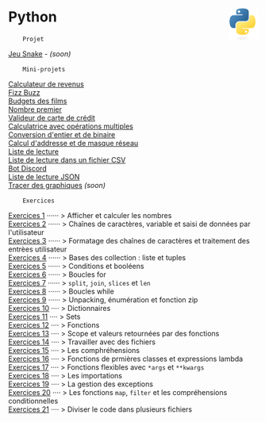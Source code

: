 # **Python** <img align="right" src="src/images/Python-logo-notext.svg" alt="Python" title="Phthon" widht="auto" height="64px">

```
    Projet
```
[Jeu Snake]() - _(soon)_  
```
    Mini-projets
```
[Calculateur de revenus](miniProjet "Calculateur simple de revenus")  
[Fizz Buzz](FizzBuzz "Fizz Buzz")   
[Budgets des films](filmBudgets "Troisième defi : Budget des films")  
[Nombre premier](primeNomber "Nombre premier")  
[Valideur de carte de crédit](creditCardValidator "Validateur de carte de crédit")  
[Calculatrice avec opérations multiples](calculator "Calculatrice avec opérations multiples")  
[Conversion d'entier et de binaire](integerBinaryConversion "Conversion de binaire en entier et vice versa")  
[Calcul d'addresse et de masque réseau](networkAdressMask "Conversion de binaire en entier et vice versa")  
[Liste de lecture](bookslist "Liste de lecture très simple")  
[Liste de lecture dans un fichier CSV](booklist2 "Liste de lecture sauvegardée dans un fichier CSV (Comma Separated Values [valeurs séparées par des virgules] )")  
[Bot Discord](DocBot "Bot très basique")  
[Liste de lecture JSON](jsonList "Liste de lecture dans un fichier JSON")  
[Tracer des graphiques]() _(soon)_  
```
    Exercices
```
[Exercices 1](exercises/practice1) ······ > Afficher et calculer les nombres  
[Exercices 2](exercises/practice2) ······ > Chaînes de caractères, variable et saisi de données par l'utilisateur  
[Exercices 3](exercises/practice3) ······ > Formatage des chaînes de caractères et traitement des entrèes utilisateur  
[Exercices 4](exercises/practice4) ······ > Bases des collection : liste et tuples  
[Exercices 5](exercises/practice5) ······ > Conditions et booléens  
[Exercices 6](exercises/practice6) ······ > Boucles for  
[Exercices 7](exercises/practice7) ······ > `split`, `join`, `slices` et `len`  
[Exercices 8](exercises/practice8) ······ > Boucles while  
[Exercices 9](exercises/practice9) ······ > Unpacking, énumération et fonction zip  
[Exercices 10](exercises/practice10) ···· > Dictionnaires  
[Exercices 11](exercises/practice11) ···· > Sets  
[Exercices 12](exercises/practice12) ···· > Fonctions  
[Exercices 13](exercises/practice13) ···· > Scope et valeurs retournées par des fonctions  
[Exercices 14](exercises/practice14) ···· > Travailler avec des fichiers  
[Exercices 15](exercises/practice15) ···· > Les comphréhensions  
[Exercices 16](exercises/practice16) ···· > Fonctions de prmières classes et expressions lambda  
[Exercices 17](exercises/practice17) ···· > Fonctions flexibles avec `*args` et `**kwargs`  
[Exercices 18](exercises/practice18) ···· > Les importations  
[Exercices 19](exercises/practice19) ···· > La gestion des exceptions  
[Exercices 20](exercises/practice20) ···· > Les fonctions `map`, `filter` et les compréhensions conditionnelles  
[Exercices 21](exercises/practice21) ···· > Diviser le code dans plusieurs fichiers